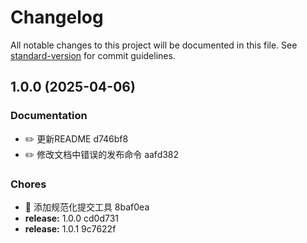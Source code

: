 # Changelog

All notable changes to this project will be documented in this file. See [standard-version](https://github.com/conventional-changelog/standard-version) for commit guidelines.

## 1.0.0 (2025-04-06)


### Documentation

* ✏️ 更新README d746bf8
* ✏️ 修改文档中错误的发布命令 aafd382


### Chores

* 🤖 添加规范化提交工具 8baf0ea
* **release:** 1.0.0 cd0d731
* **release:** 1.0.1 9c7622f
